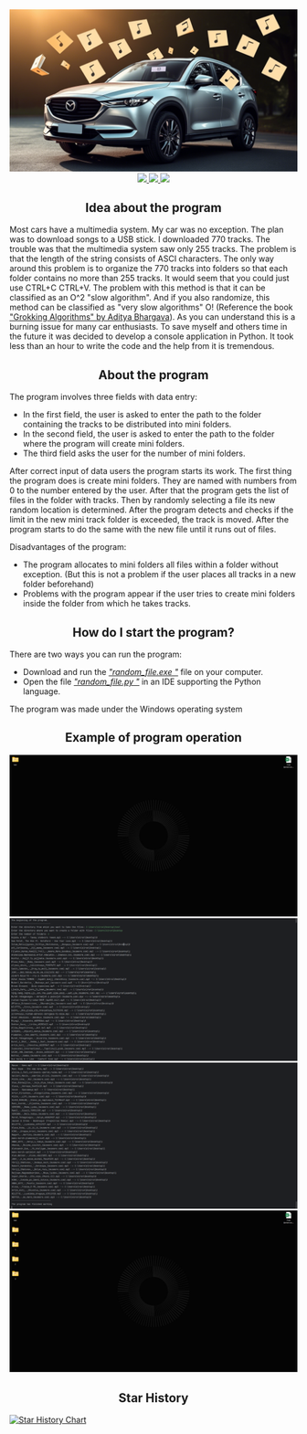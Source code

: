 <img src="./banner.png">
<div align="center">
  <a href="https://github.com/K1rsN7/music_distribution_for_cars/issues">
		<img src="https://img.shields.io/github/issues/K1rsN7/music_distribution_for_cars?color=E6CA9B&labelColor=322E2B&style=for-the-badge">
	</a>
	<a href="https://github.com/K1rsN7/music_distribution_for_cars/stargazers">
		<img src="https://img.shields.io/github/stars/K1rsN7/music_distribution_for_cars?color=E6CA9B&labelColor=322E2B&style=for-the-badge">
	</a>
	<a href="./LICENSE">
		<img src="https://img.shields.io/github/license/K1rsN7/music_distribution_for_cars?color=E6CA9B&labelColor=322E2B&style=for-the-badge">
	</a>
</div>
<div align="center">
  <h2>Idea about the program</h2>
</div>
<a>
  Most cars have a multimedia system. My car was no exception. The plan was to download songs to a USB stick. I downloaded 770 tracks. The trouble was that the multimedia system saw only 255 tracks. The problem is that the length of the string consists of ASCI characters. The only way around this problem is to organize the 770 tracks into folders so that each folder contains no more than 255 tracks. It would seem that you could just use CTRL+C CTRL+V. The problem with this method is that it can be classified as an O^2 "slow algorithm". And if you also randomize, this method can be classified as "very slow algorithms" O! (Reference the book <a href="https://en.ecomed.dgmu.ru/wp-content/uploads/2020/01/%D0%93%D1%80%D0%BE%D0%BA%D0%B0%D0%B5%D0%BC_%D0%B0%D0%BB%D0%B3%D0%BE%D1%80%D0%B8%D1%82%D0%BC%D1%8B.pdf">"Grokking Algorithms" by Aditya Bhargava</a>). As you can understand this is a burning issue for many car enthusiasts. To save myself and others time in the future it was decided to develop a console application in Python. It took less than an hour to write the code and the help from it is tremendous.
</a>
<div align="center">
  <h2>About  the program</h2>
</div>
<a>
  
  The program involves three fields with data entry:<br>
* In the first field, the user is asked to enter the path to the folder containing the tracks to be distributed into mini folders.
* In the second field, the user is asked to enter the path to the folder where the program will create mini folders.
* The third field asks the user for the number of mini folders.<br>

After correct input of data users the program starts its work. The first thing the program does is create mini folders. They are named with numbers from 0 to the number entered by the user. After that the program gets the list of files in the folder with tracks. Then by randomly selecting a file its new random location is determined. After the program detects and checks if the limit in the new mini track folder is exceeded, the track is moved. After the program starts to do the same with the new file until it runs out of files.<br>

Disadvantages of the program:<br>
* The program allocates to mini folders all files within a folder without exception. (But this is not a problem if the user places all tracks in a new folder beforehand)
* Problems with the program appear if the user tries to create mini folders inside the folder from which he takes tracks.
</a>
<div align="center">
  <h2>How do I start the program? </h2>
</div>
<a>
  
  There are two ways you can run the program:<br>
* Download and run the <a href="https://github.com/K1rsN7/music_distribution_for_cars/blob/main/random_file.exe">*"random_file.exe "*</a> file on your computer.<br>
* Open the file <a href="https://github.com/K1rsN7/music_distribution_for_cars/blob/main/random_file.py">*"random_file.py "*</a> in an IDE supporting the Python language.<br>

The program was made under the Windows operating system
</a>
<div align="center">
  <h2>Example  of program operation</h2>
  <img src="image1.png"/ >
  <img src="image2.png"/ >
  <img src="image3.png"/ >
  <img src="image4.png"/ >
</div>
<h2 align="center"> Star History</h2>
<a href="https://star-history.com/#K1rsN7/TrackDistributor&Date">
 <picture>
   <source media="(prefers-color-scheme: dark)" srcset="https://api.star-history.com/svg?repos=K1rsN7/TrackDistributor&type=Date&theme=dark" />
   <source media="(prefers-color-scheme: light)" srcset="https://api.star-history.com/svg?repos=K1rsN7/TrackDistributor&type=Date" />
   <img alt="Star History Chart" src="https://api.star-history.com/svg?repos=K1rsN7/SubManage&type=Date" />
 </picture>
</a>
